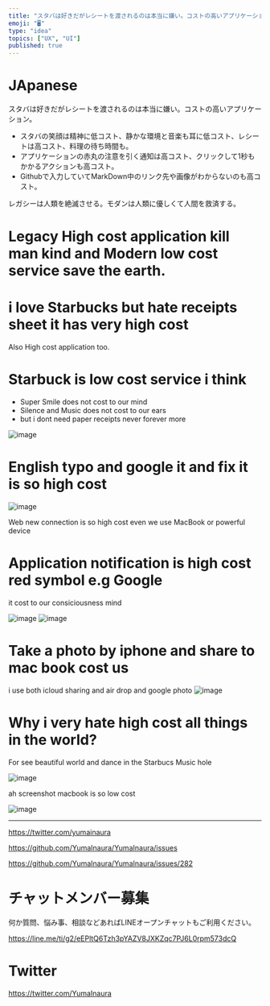 ```yaml
---
title: "スタバは好きだがレシートを渡されるのは本当に嫌い。コストの高いアプリケーション。"
emoji: "🖥"
type: "idea"
topics: ["UX", "UI"]
published: true
---
```


# JApanese

スタバは好きだがレシートを渡されるのは本当に嫌い。コストの高いアプリケーション。

- スタバの笑顔は精神に低コスト、静かな環境と音楽も耳に低コスト、レシートは高コスト、料理の待ち時間も。
- アプリケーションの赤丸の注意を引く通知は高コスト、クリックして1秒もかかるアクションも高コスト。
- Githubで入力していてMarkDown中のリンク先や画像がわからないのも高コスト。

レガシーは人類を絶滅させる。モダンは人類に優しくて人間を救済する。


# Legacy High cost application kill man kind and Modern low cost service save the earth.

# i love Starbucks but hate receipts sheet it has very high cost

Also High cost application too.

# Starbuck is low cost service i think

- Super Smile does not cost to our mind
- Silence and Music does not cost to our ears
- but i dont need paper receipts never forever more

![image](https://user-images.githubusercontent.com/13635059/50742952-0a8c5580-1255-11e9-8365-57e3533f0f00.png)

# English typo and google it and fix it is so high cost

![image](https://user-images.githubusercontent.com/13635059/50742902-5ee30580-1254-11e9-9a8f-fcbb2dbced87.png)

Web new connection is so high cost even we use MacBook or powerful device 

# Application notification is high cost red symbol e.g Google

it cost to our consiciousness mind 

![image](https://user-images.githubusercontent.com/13635059/50742973-58a15900-1255-11e9-9f4c-d444bf328720.png)
![image](https://user-images.githubusercontent.com/13635059/50742974-5a6b1c80-1255-11e9-8e2a-33f62548f5e3.png)

# Take a photo by iphone and share to mac book cost us

i use both icloud sharing and air drop and google photo
![image](https://user-images.githubusercontent.com/13635059/50742978-5e973a00-1255-11e9-9f71-e2b688e15a19.png)


# Why i very hate high cost all things in the world?

For see beautiful world and dance in the Starbucs Music hole

![image](https://user-images.githubusercontent.com/13635059/50742987-7242a080-1255-11e9-8e16-d6457e5b6df1.png)

ah screenshot macbook is so low cost 

![image](https://user-images.githubusercontent.com/13635059/50743000-84bcda00-1255-11e9-85b6-38fa597fe267.png)


---

https://twitter.com/yumainaura

https://github.com/YumaInaura/YumaInaura/issues



https://github.com/YumaInaura/YumaInaura/issues/282









<!-- Update From Qiita API -->

# チャットメンバー募集


何か質問、悩み事、相談などあればLINEオープンチャットもご利用ください。

https://line.me/ti/g2/eEPltQ6Tzh3pYAZV8JXKZqc7PJ6L0rpm573dcQ





# Twitter


https://twitter.com/YumaInaura


<!-- Update From Qiita API -->


